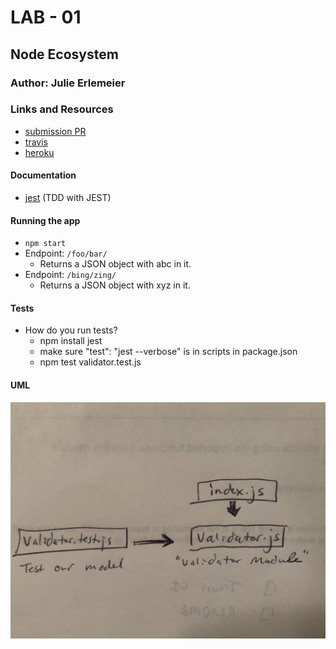 # LAB - 01 

## Node Ecosystem

### Author: Julie Erlemeier

### Links and Resources
* [submission PR](http://xyz.com)
* [travis](http://xyz.com)
* [heroku](http://xyz.com)

#### Documentation
* [jest](https://jestjs.io/docs/en/getting-started) (TDD with JEST)

#### Running the app
* `npm start`
* Endpoint: `/foo/bar/`
  * Returns a JSON object with abc in it.
* Endpoint: `/bing/zing/`
  * Returns a JSON object with xyz in it.
  
#### Tests
* How do you run tests?
  * npm install jest
  * make sure "test": "jest --verbose" is in scripts in package.json
  * npm test validator.test.js

#### UML
![UML](/assets/lab_01_uml.jpg)